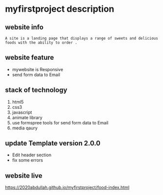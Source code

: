 # myfirstproject description


## website info

```
A site is a landing page that displays a range of sweets and delicious foods with the ability to order .

```

## website feature

* mywebsite is Responsive 
* send form data to Email


## stack of technology
1. html5
2. css3
3. javascript
4. animate library
5. use formspree tools for send form data to Email
6. media qaury

## update Template version 2.0.0
* Edit header section
* fix some errors

## website live
https://2020abdullah.github.io/myfirstproject/food-index.html
